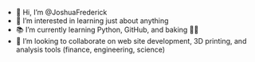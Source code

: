 - 👋 Hi, I’m @JoshuaFrederick
- 👀 I’m interested in learning just about anything
- 📚 I’m currently learning Python, GitHub, and baking 👨‍🍳
- 👷 I’m looking to collaborate on web site development, 3D printing, and analysis tools (finance, engineering, science)


<!---
JoshuaFrederick/JoshuaFrederick is a ✨ special ✨ repository because its `README.md` (this file) appears on your GitHub profile.
You can click the Preview link to take a look at your changes.
--->
